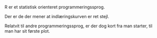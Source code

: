 R er et statistisk orienteret programmeringssprog.

Der er de der mener at indlæringskurven er ret stejl.

Relatvit til andre programmeringssprog, er der dog kort fra man starter, 
til man har sit første plot.


